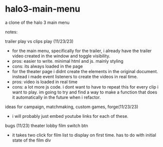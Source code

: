 # halo3-main-menu
a clone of the halo 3 main menu

notes: 

trailer play vs clips play (11/23/23)
 - for the main menu, specifically for the trailer, i already have the trailer video 
 created in the window and toggle visibility. 
 - pros: easier to write. minimal html and js. mainly styling
 - cons: its always loaded in the page
 - for the theater page i didnt create the elements in the original document. 
 instead i made event listeners to create the videos in real time. 
 - pros: video is loaded in real time
 - cons: a lot more js code. i dont want to have to repeat this for every clip i want to play. im going to try and find a way to make a function that does it automatically in the 
 future when i refactor. 

 ideas for campaign, matchmaking, custom games, forge(11/23/23)
 - i will probably just embed youtube links for each of these. 


 bugs
 (11/23) theater lobby film switch btn
 - it takes two click for film list to display on first time. has to do with initial state of the film div
 

